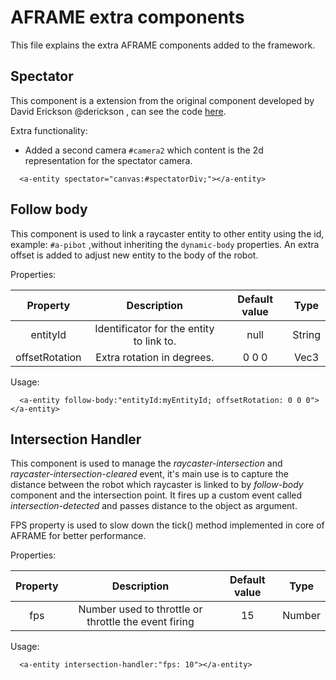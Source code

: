 # AFRAME extra components

This file explains the extra AFRAME components added to the framework.

## Spectator

This component is a extension from the original component developed by David Erickson @derickson , can see the code [here](https://gist.github.com/derickson/334a48eb1f53f6891c59a2c137c180fa).

Extra functionality:

  - Added a second camera `#camera2` which content is the 2d representation for the spectator camera.

  ~~~
    <a-entity spectator="canvas:#spectatorDiv;"></a-entity>
  ~~~

## Follow body

This component is used to link a raycaster entity to other entity using the id, example: `#a-pibot` ,without
inheriting the `dynamic-body` properties. An extra offset is added to adjust new entity to the body of the robot.

Properties:

| Property | Description | Default value | Type |
| :------: | :---------: | :-----------: | :--: |
| entityId | Identificator for the entity to link to. | null | String |
| offsetRotation | Extra rotation in degrees. | 0 0 0 | Vec3 |


Usage:

  ~~~
    <a-entity follow-body:"entityId:myEntityId; offsetRotation: 0 0 0"></a-entity>
  ~~~

## Intersection Handler

This component is used to manage the *raycaster-intersection* and *raycaster-intersection-cleared* event, it's main use is to capture the distance between the robot which raycaster is linked to by *follow-body* component and the intersection point.
It fires up a custom event called *intersection-detected* and passes distance to the object as argument.

FPS property is used to slow down the tick() method implemented in core of AFRAME for better performance.

Properties:

| Property | Description | Default value | Type |
| :------: | :---------: | :-----------: | :--: |
| fps | Number used to throttle or throttle the event firing | 15 | Number |


Usage:

  ~~~
    <a-entity intersection-handler:"fps: 10"></a-entity>
  ~~~

